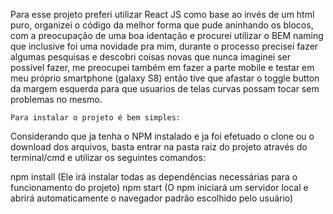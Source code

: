 Para esse projeto preferi utilizar React JS como base ao invés de um html puro,
organizei o código da melhor forma que pude aninhando os blocos, 
com a preocupação de uma boa identação e procurei utilizar o BEM naming que inclusive foi uma novidade pra mim, 
durante o processo precisei fazer algumas pesquisas e descobri coisas novas que nunca imaginei ser possível fazer,
me preocupei também em fazer a parte mobile e testar em meu próprio smartphone (galaxy S8) então tive que afastar o toggle button da margem esquerda para que usuarios de telas curvas possam tocar sem problemas no mesmo.

	Para instalar o projeto é bem simples:
Considerando que ja tenha o NPM instalado e ja foi efetuado o clone ou o download dos arquivos, basta entrar na pasta raiz do projeto através do terminal/cmd e utilizar os seguintes comandos:

npm install (Ele irá instalar todas as dependências necessárias para o funcionamento do projeto)
npm start (O npm iniciará um servidor local e abrirá automaticamente o navegador padrão escolhido pelo usuário)
